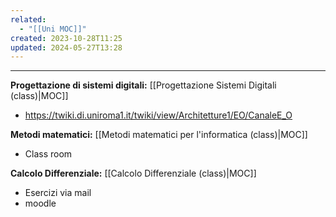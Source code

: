 ```yaml
---
related:
  - "[[Uni MOC]]"
created: 2023-10-28T11:25
updated: 2024-05-27T13:28
---
```

---
**Progettazione di sistemi digitali:** [[Progettazione Sistemi Digitali (class)|MOC]]
- https://twiki.di.uniroma1.it/twiki/view/Architetture1/EO/CanaleE_O


**Metodi matematici:** [[Metodi matematici per l'informatica (class)|MOC]]
- Class room

**Calcolo Differenziale:** [[Calcolo Differenziale (class)|MOC]]
- Esercizi via mail
- moodle
